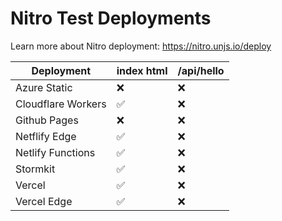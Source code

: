 # Nitro Test Deployments

Learn more about Nitro deployment: https://nitro.unjs.io/deploy

<!-- automd:deployments -->

| Deployment         | index html | /api/hello |
| ------------------ | ---------- | ---------- |
| Azure Static       | ❌         | ❌         |
| Cloudflare Workers | ✅         | ❌         |
| Github Pages       | ❌         | ❌         |
| Netflify Edge      | ✅         | ❌         |
| Netlify Functions  | ✅         | ❌         |
| Stormkit           | ✅         | ❌         |
| Vercel             | ✅         | ❌         |
| Vercel Edge        | ✅         | ❌         |

<!-- /automd -->
